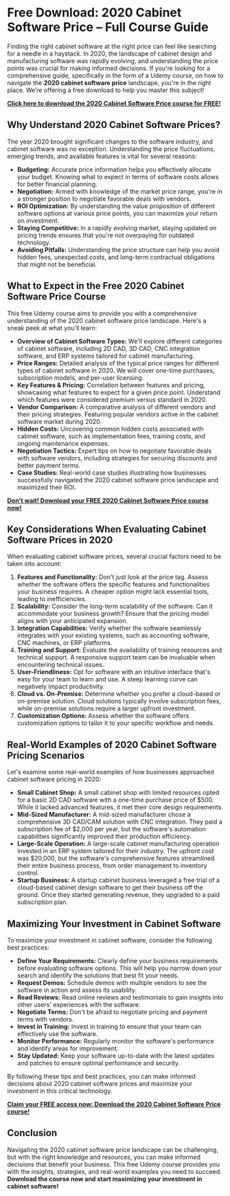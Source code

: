 # Free Download: 2020 Cabinet Software Price – Full Course Guide

Finding the right cabinet software at the right price can feel like searching for a needle in a haystack. In 2020, the landscape of cabinet design and manufacturing software was rapidly evolving, and understanding the price points was crucial for making informed decisions. If you're looking for a comprehensive guide, specifically in the form of a Udemy course, on how to navigate the **2020 cabinet software price** landscape, you're in the right place. We’re offering a free download to help you master this subject!

[**Click here to download the 2020 Cabinet Software Price course for FREE!**](https://udemywork.com/2020-cabinet-software-price)

## Why Understand 2020 Cabinet Software Prices?

The year 2020 brought significant changes to the software industry, and cabinet software was no exception. Understanding the price fluctuations, emerging trends, and available features is vital for several reasons:

*   **Budgeting:** Accurate price information helps you effectively allocate your budget. Knowing what to expect in terms of software costs allows for better financial planning.
*   **Negotiation:** Armed with knowledge of the market price range, you're in a stronger position to negotiate favorable deals with vendors.
*   **ROI Optimization:** By understanding the value proposition of different software options at various price points, you can maximize your return on investment.
*   **Staying Competitive:** In a rapidly evolving market, staying updated on pricing trends ensures that you're not overpaying for outdated technology.
*   **Avoiding Pitfalls:** Understanding the price structure can help you avoid hidden fees, unexpected costs, and long-term contractual obligations that might not be beneficial.

## What to Expect in the Free 2020 Cabinet Software Price Course

This free Udemy course aims to provide you with a comprehensive understanding of the 2020 cabinet software price landscape. Here's a sneak peek at what you'll learn:

*   **Overview of Cabinet Software Types:** We'll explore different categories of cabinet software, including 2D CAD, 3D CAD, CNC integration software, and ERP systems tailored for cabinet manufacturing.
*   **Price Ranges:** Detailed analysis of the typical price ranges for different types of cabinet software in 2020. We will cover one-time purchases, subscription models, and per-user licensing.
*   **Key Features & Pricing:** Correlation between features and pricing, showcasing what features to expect for a given price point. Understand which features were considered premium versus standard in 2020.
*   **Vendor Comparison:** A comparative analysis of different vendors and their pricing strategies. Featuring popular vendors active in the cabinet software market during 2020.
*   **Hidden Costs:** Uncovering common hidden costs associated with cabinet software, such as implementation fees, training costs, and ongoing maintenance expenses.
*   **Negotiation Tactics:** Expert tips on how to negotiate favorable deals with software vendors, including strategies for securing discounts and better payment terms.
*   **Case Studies:** Real-world case studies illustrating how businesses successfully navigated the 2020 cabinet software price landscape and maximized their ROI.

[**Don't wait! Download your FREE 2020 Cabinet Software Price course now!**](https://udemywork.com/2020-cabinet-software-price)

## Key Considerations When Evaluating Cabinet Software Prices in 2020

When evaluating cabinet software prices, several crucial factors need to be taken into account:

1.  **Features and Functionality:** Don't just look at the price tag. Assess whether the software offers the specific features and functionalities your business requires. A cheaper option might lack essential tools, leading to inefficiencies.
2.  **Scalability:** Consider the long-term scalability of the software. Can it accommodate your business growth? Ensure that the pricing model aligns with your anticipated expansion.
3.  **Integration Capabilities:** Verify whether the software seamlessly integrates with your existing systems, such as accounting software, CNC machines, or ERP platforms.
4.  **Training and Support:** Evaluate the availability of training resources and technical support. A responsive support team can be invaluable when encountering technical issues.
5.  **User-Friendliness:** Opt for software with an intuitive interface that's easy for your team to learn and use. A steep learning curve can negatively impact productivity.
6.  **Cloud vs. On-Premise:** Determine whether you prefer a cloud-based or on-premise solution. Cloud solutions typically involve subscription fees, while on-premise solutions require a larger upfront investment.
7.  **Customization Options:** Assess whether the software offers customization options to tailor it to your specific workflow and needs.

## Real-World Examples of 2020 Cabinet Software Pricing Scenarios

Let's examine some real-world examples of how businesses approached cabinet software pricing in 2020:

*   **Small Cabinet Shop:** A small cabinet shop with limited resources opted for a basic 2D CAD software with a one-time purchase price of $500. While it lacked advanced features, it met their core design requirements.
*   **Mid-Sized Manufacturer:** A mid-sized manufacturer chose a comprehensive 3D CAD/CAM solution with CNC integration. They paid a subscription fee of $2,000 per year, but the software's automation capabilities significantly improved their production efficiency.
*   **Large-Scale Operation:** A large-scale cabinet manufacturing operation invested in an ERP system tailored for their industry. The upfront cost was $20,000, but the software's comprehensive features streamlined their entire business process, from order management to inventory control.
*   **Startup Business:** A startup cabinet business leveraged a free trial of a cloud-based cabinet design software to get their business off the ground. Once they started generating revenue, they upgraded to a paid subscription plan.

## Maximizing Your Investment in Cabinet Software

To maximize your investment in cabinet software, consider the following best practices:

*   **Define Your Requirements:** Clearly define your business requirements before evaluating software options. This will help you narrow down your search and identify the solutions that best fit your needs.
*   **Request Demos:** Schedule demos with multiple vendors to see the software in action and assess its usability.
*   **Read Reviews:** Read online reviews and testimonials to gain insights into other users' experiences with the software.
*   **Negotiate Terms:** Don't be afraid to negotiate pricing and payment terms with vendors.
*   **Invest in Training:** Invest in training to ensure that your team can effectively use the software.
*   **Monitor Performance:** Regularly monitor the software's performance and identify areas for improvement.
*   **Stay Updated:** Keep your software up-to-date with the latest updates and patches to ensure optimal performance and security.

By following these tips and best practices, you can make informed decisions about 2020 cabinet software prices and maximize your investment in this critical technology.

[**Claim your FREE access now: Download the 2020 Cabinet Software Price course!**](https://udemywork.com/2020-cabinet-software-price)

## Conclusion

Navigating the 2020 cabinet software price landscape can be challenging, but with the right knowledge and resources, you can make informed decisions that benefit your business. This free Udemy course provides you with the insights, strategies, and real-world examples you need to succeed. **Download the course now and start maximizing your investment in cabinet software!**
